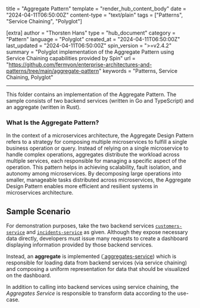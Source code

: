 title = "Aggregate Pattern"
template = "render_hub_content_body"
date = "2024-04-11T06:50:00Z"
content-type = "text/plain"
tags = ["Patterns", "Service Chaining", "Polyglot"]

[extra]
author = "Thorsten Hans"
type = "hub_document"
category = "Pattern"
language = "Polyglot"
created_at = "2024-04-11T06:50:00Z"
last_updated = "2024-04-11T06:50:00Z"
spin_version = ">=v2.4.2"
summary = "Polyglot implementation of the Aggregate Pattern using Service Chaining capabilities provided by Spin"
url = "https://github.com/fermyon/enterprise-architectures-and-patterns/tree/main/aggregate-pattern"
keywords = "Patterns, Service Chaining, Polyglot"

---

This folder contains an implementation of the Aggregate Pattern. The sample consists of two backend services (written in Go and TypeScript) and an aggregate (written in Rust).

### What Is the Aggregate Pattern?

In the context of a microservices architecture, the Aggregate Design Pattern refers to a strategy for composing multiple microservices to fulfill a single business operation or query. Instead of relying on a single microservice to handle complex operations, aggregates distribute the workload across multiple services, each responsible for managing a specific aspect of the operation. This pattern helps in achieving scalability, fault isolation, and autonomy among microservices. By decomposing large operations into smaller, manageable tasks distributed across microservices, the Aggregate Design Pattern enables more efficient and resilient systems in microservices architecture.

## Sample Scenario

For demonstration purposes, take the two backend services [`customers-service`](https://github.com/fermyon/enterprise-architectures-and-patterns/tree/main/aggregate-pattern/customers-service) and [`incidents-service`](https://github.com/fermyon/enterprise-architectures-and-patterns/tree/main/aggregate-pattern/incidents-service) as given. Although they expose necessary data directly, developers must issue many requests to create a dashboard displaying information provided by those backend services. 

Instead, an **aggregate** is implemented ([`aggregates-service](https://github.com/fermyon/enterprise-architectures-and-patterns/tree/main/aggregate-pattern/aggregates-service)) which is responsible for loading data from backend services (via service chaining) and composing a uniform representation for data that should be visualized on the dashboard. 

In addition to calling into backend services using service chaining, the *Aggregates Service* is responsible to transform data according to the use-case.

